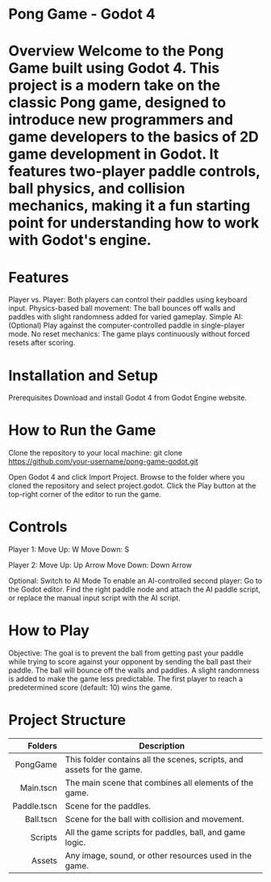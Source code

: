 # Pong Game - Godot 4
# Overview Welcome to the Pong Game built using Godot 4. This project is a modern take on the classic Pong game, designed to introduce new programmers and game developers to the basics of 2D game development in Godot. It features two-player paddle controls, ball physics, and collision mechanics, making it a fun starting point for understanding how to work with Godot's engine.

# Features
Player vs. Player: Both players can control their paddles using keyboard input.
Physics-based ball movement: The ball bounces off walls and paddles with slight randomness added for varied gameplay.
Simple AI: (Optional) Play against the computer-controlled paddle in single-player mode.
No reset mechanics: The game plays continuously without forced resets after scoring.

# Installation and Setup
Prerequisites
Download and install Godot 4 from Godot Engine website.

# How to Run the Game
Clone the repository to your local machine:
git clone https://github.com/your-username/pong-game-godot.git

Open Godot 4 and click Import Project.
Browse to the folder where you cloned the repository and select project.godot.
Click the Play button at the top-right corner of the editor to run the game.

# Controls
Player 1:
Move Up: W
Move Down: S

Player 2:
Move Up: Up Arrow
Move Down: Down Arrow

Optional: Switch to AI Mode
To enable an AI-controlled second player:
Go to the Godot editor.
Find the right paddle node and attach the AI paddle script, or replace the manual input script with the AI script.

# How to Play
Objective: The goal is to prevent the ball from getting past your paddle while trying to score against your opponent by sending the ball past their paddle.
The ball will bounce off the walls and paddles. A slight randomness is added to make the game less predictable.
The first player to reach a predetermined score (default: 10) wins the game.

# Project Structure
| Folders | Description |
|-----:|-----------|
|PongGame|This folder contains all the scenes, scripts, and assets for the game.|
|Main.tscn| The main scene that combines all elements of the game.|
|Paddle.tscn| Scene for the paddles.|
|Ball.tscn| Scene for the ball with collision and movement.|
|Scripts| All the game scripts for paddles, ball, and game logic.|
|Assets| Any image, sound, or other resources used in the game.|
